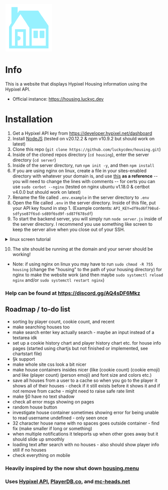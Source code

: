 <img src="website/housing.png" width="150" height="150">

# Info
This is a website that displays Hypixel Housing information using the Hypixel API.

* Official instance: https://housing.luckyc.dev

# Installation

1. Get a Hypixel API key from https://developer.hypixel.net/dashboard
2. Install [NodeJS](https://nodejs.org/en/download) (tested on v20.12.2 & npm v10.9.2 but should work on latest)
3. Clone this repo (`git clone https://github.com/luckycdev/housing.git`)
4. Inside of the cloned repos directory (`cd housing`), enter the server directory (`cd server`)
5. Inside of the server directory, run `npm init -y`, and then `npm install`
6. If you are using nginx on linux, create a file in your sites-enabled directory with whatever your domain is, and use [this](https://pastebin.com/raw/vkc8UNYB) __as a reference__ -- you will need to change the lines with comments -- for certs you can use `sudo cerbot --nginx` (tested on nginx ubuntu v1.18.0 & certbot v4.0.0 but should work on latest)
7. Rename the file called `.env.example` in the server directory to `.env`
8. Open the file called `.env` in the server directory. Inside of this file, put your API key found in step 1. (Example contents: `API_KEY=df9sd6f798sd-sdfyse87f6sd-sd89f6sd9f-sd87f678sdf`)
9. To start the backend server, you will simply run `node server.js` inside of the server directory. I recommend you use something like screen to keep the server alive when you close out of your SSH.
<details>
<summary>linux screen tutorial</summary>

Install Screen `sudo apt install screen`
  
Create the screen `screen -S housing`

And then if you want to return to your screen, run `screen -r housing`

If you want to kill your screen, run `screen -X -S housing kill`
</details>

10. The site should be running at the domain and your server should be working!

* Note: if using nginx on linux you may have to run `sudo chmod -R 755 housing` (change the "housing" to the path of your housing directory) for nginx to make the website work (and then maybe `sudo systemctl reload nginx` and/or `sudo systemctl restart nginx`)

### Help can be found at https://discord.gg/AQ4sDF6Mkz

## Roadmap / to-do list
- sorting by player count, cookie count, and recent
- make searching houses too
- make search enter key actually search - maybe an input instead of a textarea idk
- set up a cookie history chart and player history chart etc. for house info pages (started using chartjs but not finished or implemented, see chartstart file)
- §k support
- make whole site css look a bit nicer
- make house containers insides nicer (like (cookie count) (cookie emoji) and like (player count) (person emoji) and font size and colors etc.)
- save all houses from a user to a cache so when you go to the player it shows all of their houses - check if it still exists before it shows it and if not remove from cache - might need to raise safe rate limit
- make §0 have no text shadow
- check all error msgs showing on pages
- random house button
- investigate house container sometimes showing error for being unable to read username undefined - only seen once
- 32 character house name with no spaces goes outside container - find fix (make smaller if long or something)
- when multiple notifications it teleports up when other goes away but it should slide up smoothly
- loading text after search with no houses - also should show player info still if no houses
- check everything on mobile

### Heavily inspired by the now shut down [housing.menu](https://web.archive.org/web/20240417020435/https://www.housing.menu/)
### Uses [Hypixel API](https://api.hypixel.net), [PlayerDB.co](https://playerdb.co), and [mc-heads.net](https://mc-heads.net)
